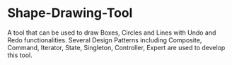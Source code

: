 # Shape-Drawing-Tool
A tool that can be used to draw Boxes, Circles and Lines with Undo and Redo functionalities. Several Design Patterns including Composite, Command, Iterator, State, Singleton, Controller, Expert are used to develop this tool.
